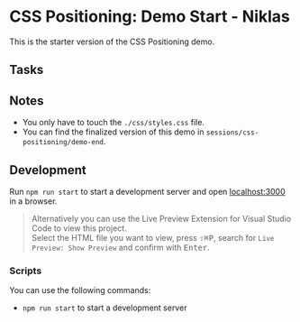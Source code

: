 # CSS Positioning: Demo Start - Niklas

This is the starter version of the CSS Positioning demo.

## Tasks

## Notes

- You only have to touch the `./css/styles.css` file.
- You can find the finalized version of this demo in `sessions/css-positioning/demo-end`.

## Development

Run `npm run start` to start a development server and open [localhost:3000](http://localhost:3000) in a browser.

> Alternatively you can use the Live Preview Extension for Visual Studio Code to view this project.  
> Select the HTML file you want to view, press <kbd>⇧</kbd><kbd>⌘</kbd><kbd>P</kbd>, search for `Live Preview: Show Preview` and confirm with <kbd>Enter</kbd>.

### Scripts

You can use the following commands:

- `npm run start` to start a development server
